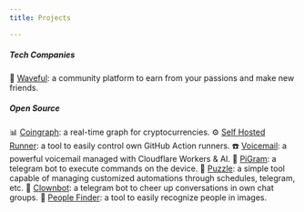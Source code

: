 ```yaml
---
title: Projects

---
```


##### Tech Companies
🌊 [Waveful](https://waveful.com): a community platform to earn from your passions and make new friends.

##### Open Source
📊 [Coingraph](https://github.com/derogab/coingraph): a real-time graph for cryptocurrencies.
⚙️ [Self Hosted Runner](https://github.com/derogab/self-hosted-runner): a tool to easily control own GitHub Action runners.
☎️ [Voicemail](https://github.com/derogab/voicemail): a powerful voicemail managed with Cloudflare Workers & AI.
🍓 [PiGram](https://github.com/derogab/pigram): a telegram bot to execute commands on the device.
🧩 [Puzzle](https://github.com/derogab/puzzle): a simple tool capable of managing customized automations through schedules, telegram, etc.
🤡 [Clownbot](https://github.com/derogab/clownbot): a telegram bot to cheer up conversations in own chat groups.
👤 [People Finder](https://github.com/derogab/people-finder): a tool to easily recognize people in images.
